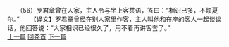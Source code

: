　　（56）罗君章曾在人家，主人令与坐上客共语，答曰：“相识已多，不烦夏尔。”
　　【译文】罗君章曾经在别人家里作客，主人叫他和在座的客人一起谈谈话，他回答说：“大家相识已经很久了，用不着再讲客套了。”
<br>[上一篇](05_55) [回卷首](05_00) [下一篇](05_57)

